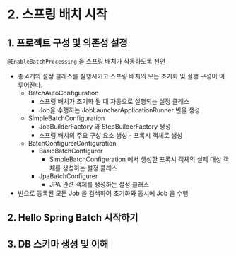 # 2. 스프링 배치 시작
## 1. 프로젝트 구성 및 의존성 설정

`@EnableBatchProcessing` 을 스프링 배치가 작동하도록 선언

- 총 4개의 설정 클래스를 실행시키고 스프링 배치의 모든 초기화 및 실행 구성이 이루어진다.
    - BatchAutoConfiguration
        - 스프링 배치가 초기화 될 때 자동으로 실행되는 설정 클래스
        - Job을 수행하는 JobLauncherApplicationRunner 빈을 생성
    - SimpleBatchConfiguration
        - JobBuilderFactory 와 StepBuilderFactory 생성
        - 스프링 배치의 주요 구성 요소 생성 - 프록시 객체로 생성
    - BatchConfigurerConfiguration
        - BasicBatchConfigurer
            - SimpleBatchConfiguration 에서 생성한 프록시 객체의 실제 대상 객체를 생성하는 설정 클래스
        - JpaBatchConfigurer
            - JPA 관련 객체를 생성하는 설정 클래스
- 빈으로 등록된 모든 Job 을 검색하여 초기화와 동시에 Job 을 수행

## 2. Hello Spring Batch 시작하기

## 3. DB 스키마 생성 및 이해
